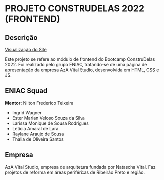 # PROJETO CONSTRUDELAS 2022 (FRONTEND)

## Descrição

[Visualização do Site](https://dindinha.github.io/azavital/servicos.html)

Este projeto se refere ao módulo de frontend do Bootcamp ConstruDelas 2022. Foi realizado pelo grupo ENIAC, tratando-se de uma página de apresentação da empresa AzA Vital Studio, desenvolvida em HTML, CSS e JS.

## ENIAC Squad

**Mentor:** Nilton Frederico Teixeira

- Ingrid Wagner
- Ester Marian Veloso Souza da Silva
- Larissa Monique de Sousa Rodrigues 
- Letícia Amaral de Lara
- Raylane Araujo de Sousa
- Thalia de Oliveira Santos

## Empresa

AzA Vital Studio, empresa de arquitetura fundada por Natascha Vital. Faz projetos de reforma em áreas periféricas de Ribeirão Preto e região.
